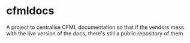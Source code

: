 cfmldocs
========

A project to centralise CFML documentation so that if the vendors mess with the live version of the docs, there's still a public repository of them
